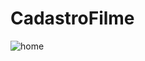 # CadastroFilme
![home](https://github.com/wiliamgit/CadastroFilme/assets/119417828/104d3a49-f3df-400b-89be-661c028ed925)
